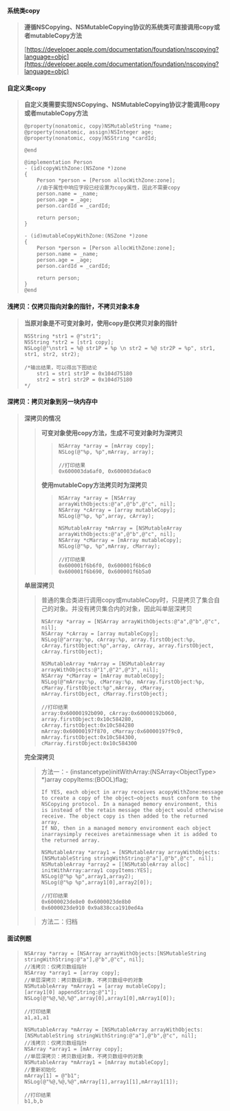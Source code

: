#### **系统类copy**

> **遵循NSCopying、NSMutableCopying协议的系统类可直接调用copy或者mutableCopy方法**
>
> [https://developer.apple.com/documentation/foundation/nscopying?language=objc](https://developer.apple.com/documentation/foundation/nscopying?language=objc)

#### **自定义类copy**

> **自定义类需要实现NSCopying、NSMutableCopying协议才能调用copy或者mutableCopy方法**
>
> ```
> @property(nonatomic, copy)NSMutableString *name;
> @property(nonatomic, assign)NSInteger age;
> @property(nonatomic, copy)NSString *cardId;
>
> @end
>
> @implementation Person
> - (id)copyWithZone:(NSZone *)zone
> {
>     Person *person = [Person allocWithZone:zone];
>     //由于属性中响应字段已经设置为copy属性，因此不需要copy
>     person.name = _name;
>     person.age = _age;
>     person.cardId = _cardId;
>  
>     return person;
> }
>
> - (id)mutableCopyWithZone:(NSZone *)zone
> {
>     Person *person = [Person allocWithZone:zone];
>     person.name = _name;
>     person.age = _age;
>     person.cardId = _cardId;
>     
>     return person;
> }
> @end
> ```

#### 浅拷贝：仅拷贝指向对象的指针，不拷贝对象本身

> **当原对象是不可变对象时，使用copy是仅拷贝对象的指针**
>
> ```
> NSString *str1 = @"str1";
> NSString *str2 = [str1 copy];
> NSLog(@"\nstr1 = %@ str1P = %p \n str2 = %@ str2P = %p", str1, str1, str2, str2);
>
> /*输出结果，可以得出下图结论
>     str1 = str1 str1P = 0x104d75180
>     str2 = str1 str2P = 0x104d75180
> */
> ```

#### 深拷贝：拷贝对象到另一块内存中

> **深拷贝的情况**
>
> > **可变对象使用copy方法，生成不可变对象时为深拷贝**
> >
> > > ```
> > > NSArray *array = [mArray copy];
> > > NSLog(@"%p, %p",mArray, array);
> > >
> > > //打印结果
> > > 0x600003da6af0, 0x600003da6ac0
> > > ```
> >
> > **使用mutableCopy方法拷贝时为深拷贝**
> >
> > > ```
> > > NSArray *array = [NSArray arrayWithObjects:@"a",@"b",@"c", nil];
> > > NSArray *cArray = [array mutableCopy];
> > > NSLog(@"%p, %p",array, cArray);
> > >
> > > NSMutableArray *mArray = [NSMutableArray arrayWithObjects:@"a",@"b",@"c", nil];
> > > NSArray *cMarray = [mArray mutableCopy];
> > > NSLog(@"%p, %p",mArray, cMarray);
> > >
> > > //打印结果
> > > 0x600001f6b6f0, 0x600001f6b6c0
> > > 0x600001f6b690, 0x600001f6b5a0
> > > ```
>
> **单层深拷贝**
>
> > 普通的集合类进行调用copy或mutableCopy时，只是拷贝了集合自己的对象。并没有拷贝集合内的对象，因此叫单层深拷贝
> >
> > ```
> > NSArray *array = [NSArray arrayWithObjects:@"a",@"b",@"c", nil];
> > NSArray *cArray = [array mutableCopy];
> > NSLog(@"array:%p, cArray:%p, array.firstObject:%p, cArray.firstObject:%p",array, cArray, array.firstObject, cArray.firstObject);
> >
> > NSMutableArray *mArray = [NSMutableArray arrayWithObjects:@"1",@"2",@"3", nil];
> > NSArray *cMarray = [mArray mutableCopy];
> > NSLog(@"mArray:%p, cMarray:%p, mArray.firstObject:%p, cMarray.firstObject:%p",mArray, cMarray, mArray.firstObject, cMarray.firstObject);
> >
> > //打印结果
> > array:0x60000192b090, cArray:0x60000192b060, array.firstObject:0x10c584280, cArray.firstObject:0x10c584280
> > mArray:0x60000197f870, cMarray:0x60000197f9c0, mArray.firstObject:0x10c584300, cMarray.firstObject:0x10c584300
> > ```
>
> **完全深拷贝**
>
> > 方法一：- \(instancetype\)initWithArray:\(NSArray&lt;ObjectType&gt; \*\)array copyItems:\(BOOL\)flag;
> >
> > ```
> > If YES, each object in array receives acopyWithZone:message to create a copy of the object—objects must conform to the NSCopying protocol. In a managed memory environment, this is instead of the retain message the object would otherwise receive. The object copy is then added to the returned array.
> > If NO, then in a managed memory environment each object inarraysimply receives aretainmessage when it is added to the returned array.
> > ```
> >
> > ```
> > NSMutableArray *array1 = [NSMutableArray arrayWithObjects:[NSMutableString stringWithString:@"a"],@"b",@"c", nil];
> > NSMutableArray *array2 = [[NSMutableArray alloc] initWithArray:array1 copyItems:YES];
> > NSLog(@"%p %p",array1,array2);
> > NSLog(@"%p %p",array1[0],array2[0]);
> >
> > //打印结果
> > 0x6000023de8e0 0x6000023de8b0
> > 0x6000023de910 0x9a838cca1910ed4a
> > ```
>
> > 方法二：归档

#### 面试例题

> ```
> NSArray *array = [NSArray arrayWithObjects:[NSMutableString stringWithString:@"a"],@"b",@"c", nil];
> //浅拷贝：仅拷贝数组指针
> NSArray *array1 = [array copy];
> //单层深拷贝：拷贝数组对象，不拷贝数组中的对象
> NSMutableArray *mArray1 = [array mutableCopy];
> [array1[0] appendString:@"1"];
> NSLog(@"%@,%@,%@",array[0],array1[0],mArray1[0]);
>
> //打印结果
> a1,a1,a1
>
> NSMutableArray *mArray = [NSMutableArray arrayWithObjects:[NSMutableString stringWithString:@"a"],@"b",@"c", nil];
> //浅拷贝：仅拷贝数组指针
> NSArray *array1 = [mArray copy];
> //单层深拷贝：拷贝数组对象，不拷贝数组中的对象
> NSMutableArray *mArray1 = [mArray mutableCopy];
> //重新初始化
> mArray[1] = @"b1";
> NSLog(@"%@,%@,%@",mArray[1],array1[1],mArray1[1]);
>
> //打印结果
> b1,b,b
> ```



